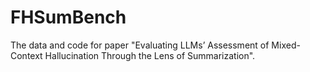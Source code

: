# FHSumBench
The data and code for paper "Evaluating LLMs’ Assessment of Mixed-Context Hallucination Through the Lens of Summarization".
